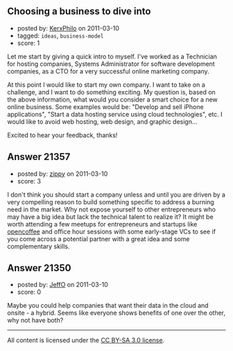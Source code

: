 ## Choosing a business to dive into

- posted by: [KerxPhilo](https://stackexchange.com/users/-1/8353-kerxphilo) on 2011-03-10
- tagged: `ideas`, `business-model`
- score: 1

Let me start by giving a quick intro to myself.  I've worked as a Technician for hosting companies, Systems Administrator for software development companies, as a CTO for a very successful online marketing company.

At this point I would like to start my own company.  I want to take on a challenge, and I want to do something exciting.  My question is, based on the above information, what would you consider a smart choice for a new online business.  Some examples would be:  "Develop and sell iPhone applications", "Start a data hosting service using cloud technologies", etc.  I would like to avoid web hosting, web design, and graphic design...

Excited to hear your feedback, thanks!


## Answer 21357

- posted by: [zippy](https://stackexchange.com/users/-1/7781-zippy) on 2011-03-10
- score: 3

<p>I don't think you should start a company unless and until you are driven by a very compelling reason to build something specific to address a burning need in the market. Why not expose yourself to other entrepreneurs who may have a big idea but lack the technical talent to realize it? It might be worth attending a few meetups for entrepreneurs and startups like <a href="http://opencoffeeclub.ning.com" rel="nofollow">opencoffee</a> and office hour sessions with some early-stage VCs to see if you come across a potential partner with a great idea and some complementary skills.</p>



## Answer 21350

- posted by: [JeffO](https://stackexchange.com/users/-1/1796-jeffo) on 2011-03-10
- score: 0

Maybe you could help companies that want their data in the cloud and onsite - a hybrid. Seems like everyone shows benefits of one over the other, why not have both?



---

All content is licensed under the [CC BY-SA 3.0 license](https://creativecommons.org/licenses/by-sa/3.0/).
